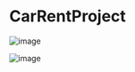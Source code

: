 # CarRentProject
![image](https://user-images.githubusercontent.com/77552412/135424118-8b2edec5-2771-402c-997b-f48ac06f8619.png)

![image](https://user-images.githubusercontent.com/77552412/135424195-f231cc17-85d9-4588-86ca-06917c1c23ea.png)
